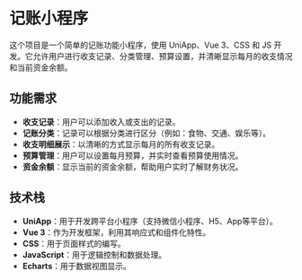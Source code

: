 # 记账小程序

这个项目是一个简单的记账功能小程序，使用 UniApp、Vue 3、CSS 和 JS 开发。它允许用户进行收支记录、分类管理、预算设置，并清晰显示每月的收支情况和当前资金余额。

## 功能需求

- **收支记录**：用户可以添加收入或支出的记录。
- **记账分类**：记录可以根据分类进行区分（例如：食物、交通、娱乐等）。
- **收支明细展示**：以清晰的方式显示每月的所有收支记录。
- **预算管理**：用户可以设置每月预算，并实时查看预算使用情况。
- **资金余额**：显示当前的资金余额，帮助用户实时了解财务状况。

## 技术栈

- **UniApp**：用于开发跨平台小程序（支持微信小程序、H5、App等平台）。
- **Vue 3**：作为开发框架，利用其响应式和组件化特性。
- **CSS**：用于页面样式的编写。
- **JavaScript**：用于逻辑控制和数据处理。
- **Echarts**：用于数据视图显示。